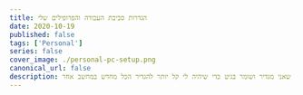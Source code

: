 ```yaml
---
title: הגדרות סביבת העבודה והפרופילים שלי
date: 2020-10-19
published: false
tags: ['Personal']
series: false
cover_image: ./personal-pc-setup.png
canonical_url: false
description: הגדרות, קיצורים, הרחבות ודברים נוספים שאני מגדיר ושומר בגיט כדי שיהיה לי קל יותר להגדיר הכל מחדש במחשב אחר.
---
```

